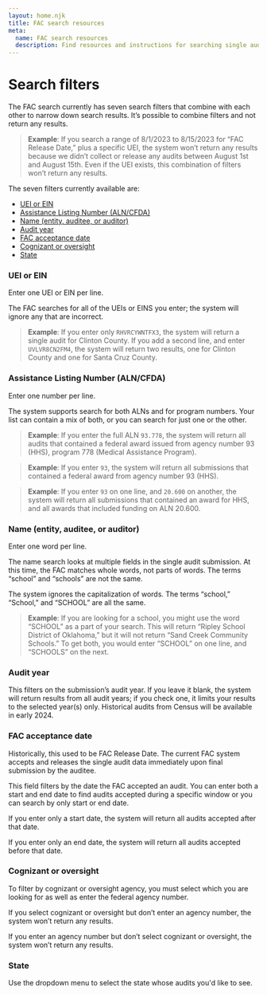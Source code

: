 ```yaml
---
layout: home.njk
title: FAC search resources
meta:
  name: FAC search resources
  description: Find resources and instructions for searching single audit data.
---
```


# Search filters

The FAC search currently has seven search filters that combine with each other to narrow down search results. It’s possible to combine filters and not return any results.

> **Example**: If you search a range of 8/1/2023 to 8/15/2023 for “FAC Release Date,”  plus a specific UEI, the system won’t return any results because we didn’t collect or release any audits between August 1st and August 15th. Even if the UEI exists, this combination of filters won’t return any results.

The seven filters currently available are:
- [UEI or EIN](#uei-or-ein)
- [Assistance Listing Number (ALN/CFDA)](#assistance-listing-number-alncfda)
- [Name (entity, auditee, or auditor)](#name-entity-auditee-or-auditor)
- [Audit year](#audit-year)
- [FAC acceptance date](#fac-acceptance-date)
- [Cognizant or oversight](#cognizant-or-oversight)
- [State](#state)

### <a name=uei-or-ein></a>UEI or EIN

Enter one UEI or EIN per line.

The FAC searches for all of the UEIs or EINS you enter; the system will ignore any that are incorrect.

> **Example**: If you enter only `RHVRCYWNTFX3`, the system will return a single audit for Clinton County. If you add a second line, and enter `UVLVR8CN2FM4`, the system will return two results, one for Clinton County and one for Santa Cruz County.

### <a name=assistance-listing-number-alncfda></a>Assistance Listing Number (ALN/CFDA)

Enter one number per line.

The system supports search for both ALNs and for program numbers. Your list can contain a mix of both, or you can search for just one or the other.

> **Example**: If you enter the full ALN `93.778`, the system will return all audits that contained a federal award issued from agency number 93 (HHS), program 778 (Medical Assistance Program).

> **Example**: If you enter `93`, the system will return all submissions that contained a federal award from agency number 93 (HHS).

> **Example**: If you enter `93` on one line, and `20.600` on another, the system will return all submissions that contained an award for HHS, and all awards that included funding on ALN 20.600. 

### <a name=name-entity-auditee-or-auditor></a>Name (entity, auditee, or auditor)

Enter one word per line.

The name search looks at multiple fields in the single audit submission. At this time, the FAC matches whole words, not parts of words. The terms “school” and “schools” are not the same.

The system ignores the capitalization of words. The terms “school,” “School,” and “SCHOOL” are all the same.

> **Example**: If  you are looking for a school, you might use the word “SCHOOL” as a part of your search. This will return “Ripley School District of Oklahoma,” but it will not return “Sand Creek Community Schools.” To get both, you would enter “SCHOOL” on one line, and “SCHOOLS” on the next. 

### <a name=audit-year></a>Audit year

This filters on the submission’s audit year. If you leave it blank, the system will return results from all audit years; if you check one, it limits your results to the selected year(s) only. Historical audits from Census will be available in early 2024.

### <a name=fac-acceptance-date></a>FAC acceptance date

Historically, this used to be FAC Release Date.  The current FAC system accepts and releases the single audit data immediately upon final submission by the auditee.

This field filters by the date the FAC accepted an audit. You can enter both a start and end date to find audits accepted during a specific window or you can search by only start or end date.

If you enter only a start date, the system will return all audits accepted after that date.

If you enter only an end date, the system will return all audits accepted before that date.

### <a name=cognizant-or-oversight></a>Cognizant or oversight

To filter by cognizant or oversight agency, you must select which you are looking for as well as enter the federal agency number. 

If you select cognizant or oversight but don’t enter an agency number, the system won’t return any results. 

If you enter an agency number but don’t select cognizant or oversight, the system won’t return any results.

### <a name=state></a>State

Use the dropdown menu to select the state whose audits you'd like to see.
